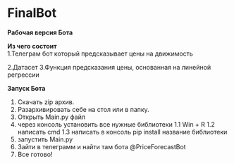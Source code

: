 # FinalBot

**Рабочая версия Бота**

**Из чего состоит**   
   1.Телеграм бот который предсказывает цены на движимость

   2.Датасет
   3.Функция предсказания цены, основанная на линейной регрессии


**Запуск Бота**

1. Скачать zip архив.
2. Разархивировать себе на стол или в папку.
3. Открыть Main.py файл
4. через консоль установить все нужные библиотеки
   1.1 Win + R
   1.2 написать cmd
   1.3 написать в консоль pip install название библиотеки
5. запустить Main.py
6. Зайти в телеграмм и найти там бота @PriceForecastBot
7. Все готово!

